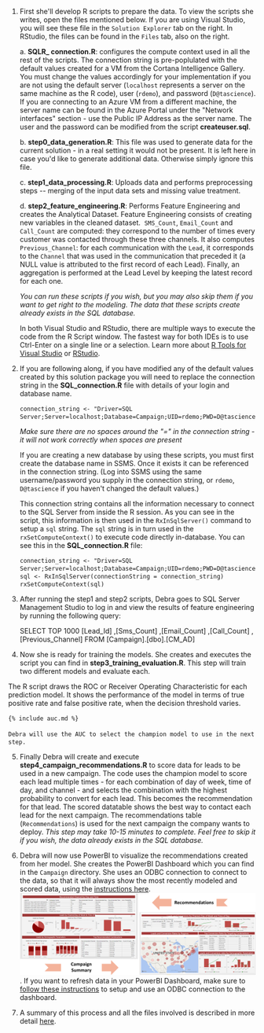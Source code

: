 
1.  First she'll develop R scripts to prepare the data.  To view the scripts she writes, open the files mentioned below.  If you are using Visual Studio, you will see these file in the `Solution Explorer` tab on the right.  In RStudio, the files can be found in the `Files` tab, also on the right. 

    a.  **SQLR_ connection.R**: configures the compute context used in all the rest of the scripts. The connection string is pre-poplulated with the default values created for a VM from the Cortana Intelligence Gallery.  You must  change the values accordingly for your implementation if you are not using the default server (`localhost` represents a server on the same machine as the R code),  user (`rdemo`), and password (`D@tascience`).  If you are connecting to an Azure VM from a different machine, the server name can be found in the Azure Portal under the "Network interfaces" section - use the Public IP Address as the server name. The user and the password can be modified from the script **createuser.sql**. 

    b.  **step0_data_generation.R**:  This file was used to generate data for the current solution - in a real setting it would not be present.  It is left here in case you'd like to generate additional data.  Otherwise simply ignore this file.

    c.	**step1_data_processing.R**:  Uploads data and performs preprocessing steps -- merging of the input data sets and missing value treatment.  

    d.	**step2_feature_engineering.R**:  Performs Feature Engineering and creates the Analytical Dataset. Feature Engineering consists of creating new variables in the cleaned dataset.  `SMS_Count`, `Email_Count` and `Call_Count` are computed: they correspond to the number of times every customer was contacted through these three channels. It also computes `Previous_Channel`: for each communication with the `Lead`, it corresponds to the `Channel` that was used in the communication that preceded it (a NULL value is attributed to the first record of each Lead). Finally, an aggregation is performed at the Lead Level by keeping the latest record for each one. 
    
    *You can run these scripts if you wish, but you may also skip them if you want to get right to the modeling.  The data that these scripts create already exists in the SQL database.* 

    In both Visual Studio and RStudio, there are multiple ways to execute the code from the R Script window.  The fastest way for both IDEs is to use Ctrl-Enter on a single line or a selection.  Learn more about  <a href="http://microsoft.github.io/RTVS-docs/">R Tools for Visual Studio</a> or <a href="https://www.rstudio.com/products/rstudio/features/">RStudio</a>.

2.  If you are following along, if you have modified any of the default values created by this solution package you will need to replace the connection string in the **SQL_connection.R** file with details of your login and database name.  
   
       
        connection_string <- "Driver=SQL Server;Server=localhost;Database=Campaign;UID=rdemo;PWD=D@tascience"
        

    *Make sure there are no spaces around the "=" in the connection string - it will not work correctly when spaces are present*

    If you are creating a new database by using these scripts, you must first create the database name in SSMS.  Once it exists it can be referenced in the connection string.  (Log into SSMS using the same username/password you supply in the connection string, or `rdemo`, `D@tascience` if you haven't changed the default values.)

    This connection string contains all the information necessary to connect to the SQL Server from inside the R session. As you can see in the script, this information is then used in the `RxInSqlServer()` command to setup a `sql` string.  The `sql` string is in turn used in the `rxSetComputeContext()` to execute code directly in-database.  You can see this in the **SQL_connection.R** file:

        connection_string <- "Driver=SQL Server;Server=localhost;Database=Campaign;UID=rdemo;PWD=D@tascience"
        sql <- RxInSqlServer(connectionString = connection_string)
        rxSetComputeContext(sql)
      

    
 3.  After running the step1 and step2 scripts, Debra goes to SQL Server Management Studio to log in and view the results of feature engineering by running the following query:
        

        SELECT TOP 1000 [Lead_Id]
        ,[Sms_Count]
        ,[Email_Count]
        ,[Call_Count]
        ,[Previous_Channel]
        FROM [Campaign].[dbo].[CM_AD]


4.  Now she is ready for training the models.  She creates and executes the script you can find in **step3_training_evaluation.R**.  This step will train two different models and evaluate each.  

   The R script draws the ROC or Receiver Operating Characteristic for each prediction model. It shows the performance of the model in terms of true positive rate and false positive rate, when the decision threshold varies. 

    {% include auc.md %}

    Debra will use the AUC to select the champion model to use in the next step.

5.  Finally Debra will create and execute **step4_campaign_recommendations.R** to score data for leads to be used in a new campaign. The code uses the champion model to score each lead multiple times - for each combination of day of week, time of day, and channel - and selects the combination with the highest probability to convert for each lead.  This becomes the recommendation for that lead.  The scored datatable shows the best way to contact each lead for the next campaign. The recommendations table (`Recommendations`) is used for the next campaign the company wants to deploy.
   *This step may take 10-15 minutes to complete.  Feel free to skip it if you wish, the data already exists in the SQL database.*

6.  Debra will now use PowerBI to visualize the recommendations created from her model.  She creates the PowerBI Dashboard which you can find in the `Campaign` directory.  She uses an ODBC connection to connect to the data, so that it will always show the most recently modeled and scored data, using the [instructions here](Visualize_Results.html).
  <img src="images/visualize.png">.  If you want to refresh data in your PowerBI Dashboard, make sure to [follow these instructions](Visualize_Results.html) to setup and use an ODBC connection to the dashboard.

7.  A summary of this process and all the files involved is described in more detail [here](data-scientist.html).
